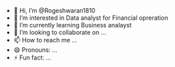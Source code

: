 - 👋 Hi, I’m @Rogeshwaran1810
- 👀 I’m interested in Data analyst for Financial opreration
- 🌱 I’m currently learning Business analayst
- 💞️ I’m looking to collaborate on ...
- 📫 How to reach me ...
- 😄 Pronouns: ...
- ⚡ Fun fact: ...

<!---
Rogeshwaran1810/Rogeshwaran1810 is a ✨ special ✨ repository because its `README.md` (this file) appears on your GitHub profile.
You can click the Preview link to take a look at your changes.
--->
